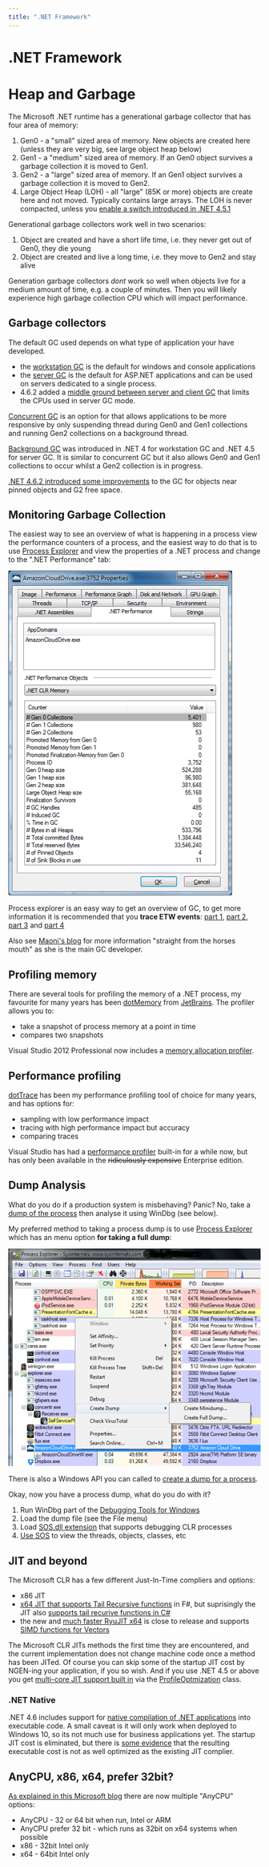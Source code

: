 ```yaml
---
title: ".NET Framework"
---
```

# .NET Framework

# Heap and Garbage 

The Microsoft .NET runtime has a generational garbage collector that has four area of memory:

1. Gen0 - a "small" sized area of memory. New objects are created here (unless they are very big, see large object heap below)
1. Gen1 - a "medium" sized area of memory.  If an Gen0 object survives a garbage collection it is moved to Gen1.
1. Gen2 - a "large" sized area of memory.  If an Gen1 object survives a garbage collection it is moved to Gen2.
1. Large Object Heap (LOH) - all "large" (85K or more) objects are create here and not moved.  Typically contains large arrays.  The LOH is never compacted, unless you [enable a switch introduced in .NET 4.5.1](https://msdn.microsoft.com/en-us/library/system.runtime.gcsettings.largeobjectheapcompactionmode%28v=vs.110%29.aspx)

Generational garbage collectors work well in two scenarios:

1. Object are created and have a short life time, i.e. they never get out of Gen0, they die young
1. Object are created and live a long time, i.e. they move to Gen2 and stay alive

Generation garbage collectors _dont_ work so well when objects live for a medium amount of time, e.g. a couple of minutes.  Then you will likely experience high garbage collection CPU which will impact performance.

## Garbage collectors

The default GC used depends on what type of application your have developed.

* the [workstation GC](https://msdn.microsoft.com/en-us/library/ee787088%28v=vs.110%29.aspx#workstation_and_server_garbage_collection) is the default for windows and console applications
* the [server GC](https://msdn.microsoft.com/en-us/library/ee787088%28v=vs.110%29.aspx#workstation_and_server_garbage_collection) is the default for ASP.NET applications and can be used on servers dedicated to a single process.
* 4.6.2 added a [middle ground between server and client GC](https://blogs.msdn.microsoft.com/maoni/2018/10/02/middle-ground-between-server-and-workstation-gc/) that limits the CPUs used in server GC mode.

[Concurrent GC](https://msdn.microsoft.com/en-us/library/ee787088%28v=vs.110%29.aspx#concurrent_garbage_collection) is an option for that allows applications to be more responsive by only suspending thread during Gen0 and Gen1 collections and running Gen2 collections on a background thread.

[Background GC](https://msdn.microsoft.com/en-us/library/ee787088%28v=vs.110%29.aspx#background_garbage_collection) was introduced in .NET 4 for workstation GC and .NET 4.5 for server GC. It is similar to concurrent GC but it also allows Gen0 and Gen1 collections to occur whilst a Gen2 collection is in progress. 

[.NET 4.6.2 introduced some improvements](https://blogs.msdn.microsoft.com/alphageek/2017/01/24/significant-garbage-collector-changes-in-net-4-6-2/) to the GC for objects near pinned objects and G2 free space.

## Monitoring Garbage Collection

The easiest way to see an overview of what is happening in a process view the performance counters of a process, and the easiest way to do that is to use [Process Explorer](https://technet.microsoft.com/en-gb/sysinternals/bb896653.aspx) and view the properties of a .NET process and change to the ".NET Performance" tab:

![Process Explorer .NET tab page](https://github.com/busterwood/wiki/blob/master/process-explorer.png)

Process explorer is an easy way to get an overview of GC, to get more information it is recommended that you **trace ETW events**: [part 1](https://blogs.msdn.microsoft.com/maoni/2014/12/22/gc-etw-events-1/), [part 2](https://blogs.msdn.microsoft.com/maoni/2014/12/25/gc-etw-events-2/), [part 3](https://blogs.msdn.microsoft.com/maoni/2014/12/25/gc-etw-events-3/) and [part 4](https://blogs.msdn.microsoft.com/maoni/2014/12/30/gc-etw-events-4/)

Also see [Maoni's blog](https://blogs.msdn.microsoft.com/dougste/2010/02/18/an-index-to-maonis-blog-posts-about-the-gc/) for more information "straight from the horses mouth" as she is the main GC developer.

## Profiling memory

There are several tools for profiling the memory of a .NET process, my favourite for many years has been [dotMemory](https://www.jetbrains.com/dotmemory/) from [JetBrains](https://www.jetbrains.com/).  The profiler allows you to:

+ take a snapshot of process memory at a point in time
+ compares two snapshots

Visual Studio 2012 Professional now includes a [memory allocation profiler](http://blogs.msdn.com/b/dotnet/archive/2013/04/04/net-memory-allocation-profiling-with-visual-studio-2012.aspx).

## Performance profiling

[dotTrace](https://www.jetbrains.com/profiler/) has been my performance profiling tool of choice for many years, and has options for:

+ sampling with low performance impact
+ tracing with high performance impact but accuracy
+ comparing traces

Visual Studio has had a [performance profiler](https://msdn.microsoft.com/en-us/library/z9z62c29(v=vs.110).aspx) built-in for a while now, but has only been available in the ~~ridiculously expensive~~ Enterprise edition.

## Dump Analysis

What do you do if a production system is misbehaving?  Panic?  No, take a [dump of the process](http://blogs.msdn.com/b/debugger/archive/2009/12/30/what-is-a-dump-and-how-do-i-create-one.aspx) then analyse it using WinDbg (see below).

My preferred method to taking a process dump is to use [Process Explorer](https://technet.microsoft.com/en-gb/sysinternals/bb896653.aspx) which has an menu option **for taking a full dump**:

![Right-click in process explorer](https://github.com/busterwood/wiki/blob/master/create-dump.png)

There is also a Windows API you can called to [create a dump for a process](https://msdn.microsoft.com/en-us/library/windows/desktop/ms680360%28v=vs.85%29.aspx).

Okay, now you have a process dump, what do you do with it? 

1. Run WinDbg part of the [Debugging Tools for Windows](https://msdn.microsoft.com/en-us/library/windows/hardware/ff551063%28v=vs.85%29.aspx)
1. Load the dump file (see the File menu)
1. Load [SOS.dll extension](https://msdn.microsoft.com/en-us/library/bb190764.aspx) that supports debugging CLR processes
1. [Use SOS](https://msdn.microsoft.com/en-au/magazine/cc164138.aspx) to view the threads, objects, classes, etc

## JIT and beyond 
The Microsoft CLR has a few different Just-In-Time compliers and options:
+ x86 JIT
+ [x64 JIT that supports Tail Recursive functions](http://blogs.msdn.com/b/clrcodegeneration/archive/2009/05/11/tail-call-improvements-in-net-framework-4.aspx) in F#, but suprisingly the JIT also [supports tail recurive functions in C#](http://community.bartdesmet.net/blogs/bart/archive/2010/07/07/the-case-of-the-failed-demo-stackoverflowexception-on-x64.aspx)
+ the new and [much faster RyuJIT x64](http://blogs.msdn.com/b/dotnet/archive/2013/09/30/ryujit-the-next-generation-jit-compiler.aspx?PageIndex=2) is close to release and supports [SIMD functions for Vectors](http://blogs.msdn.com/b/clrcodegeneration/archive/2014/05/12/ryujit-ctp4-now-with-more-simd-types-and-better-os-support.aspx)

The Microsoft CLR JITs methods the first time they are encountered, and the current implementation does not change machine code once a method has been JITed.  Of course you can skip some of the startup JIT cost by NGEN-ing your application, if you so wish.  And if you use .NET 4.5 or above you get [multi-core JIT support built in](https://msdn.microsoft.com/en-us/magazine/hh882452.aspx) via the [ProfileOptmization](https://msdn.microsoft.com/en-us/library/system.runtime.profileoptimization(v=vs.110).aspx) class.

### .NET Native

.NET 4.6 includes support for [native compilation of .NET applications](https://msdn.microsoft.com/en-us/library/dn584397(v=vs.110).aspx) into executable code.  A small caveat is it will only work when deployed to Windows 10, so its not much use for business applications yet.  The startup JIT cost is eliminated, but there is [some evidence](http://java.dzone.com/articles/net-native-performance-and) that the resulting executable cost is not as well optimized as the existing JIT complier.

## AnyCPU, x86, x64, prefer 32bit?

[As explained in this Microsoft blog](http://blogs.microsoft.co.il/sasha/2012/04/04/what-anycpu-really-means-as-of-net-45-and-visual-studio-11/) there are now multiple "AnyCPU" options:

* AnyCPU - 32 or 64 bit when run, Intel or ARM
* AnyCPU prefer 32 bit - which runs as 32bit on x64 systems when possible
* x86 - 32bit Intel only
* x64 - 64bit Intel only